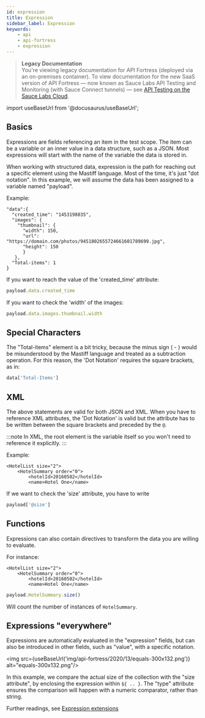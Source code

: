 ```yaml
---
id: expression
title: Expression
sidebar_label: Expression
keywords:
    - api
    - api-fortress
    - expression
---
```


<head>
  <meta name="robots" content="noindex" />
</head>

>**Legacy Documentation**<br/>You're viewing legacy documentation for API Fortress (deployed via an on-premises container). To view documentation for the new SaaS version of API Fortress &#8212; now known as Sauce Labs API Testing and Monitoring (with Sauce Connect tunnels) &#8212; see [API Testing on the Sauce Labs Cloud](/api-testing/).

import useBaseUrl from '@docusaurus/useBaseUrl';

## Basics

Expressions are fields referencing an item in the test scope. The item can be a variable or an inner value in a data structure, such as a JSON. Most expressions will start with the name of the variable the data is stored in.

When working with structured data, expression is the path for reaching out a specific element using the Mastiff language. Most of the time, it's just "dot notation". In this example, we will assume the data has been assigned to a variable named "payload".

Example:

```
"data":{
  "created_time": "1453198835",
  "images": {
    "thumbnail": {
      "width": 150,
      "url": "https://domain.com/photos/9451802655724661601789699.jpg",
      "height": 150
      }
   },
  "Total-items": 1
}
```

If you want to reach the value of the 'created\_time' attribute:

```js
payload.data.created_time
```

If you want to check the 'width' of the images:

```js
payload.data.images.thumbnail.width
```

## Special Characters

The "Total-items" element is a bit tricky, because the minus sign ( - ) would be misunderstood by the Mastiff language and treated as a subtraction operation. For this reason, the 'Dot Notation' requires the square brackets, as in:

```js
data['Total-Items']
```

## XML

The above statements are valid for both JSON and XML. When you have to reference XML attributes, the 'Dot Notation' is valid but the attribute has to be written between the square brackets and preceded by the `@`.

:::note
In XML, the root element is the variable itself so you won't need to reference it explicitly.
:::

Example:

```
<HotelList size="2">
    <HotelSummary order="0">
        <hotelId>20160502</hotelId>
        <name>Hotel One</name>
```

If we want to check the 'size' attribute, you have to write

```js
payload['@size']
```

## Functions

Expressions can also contain directives to transform the data you are willing to evaluate.

For instance:

```
<HotelList size="2">
    <HotelSummary order="0">
        <hotelId>20160502</hotelId>
        <name>Hotel One</name>
```

```js
payload.HotelSummary.size()
```

Will count the number of instances of `HotelSummary`.

## Expressions "everywhere"

Expressions are automatically evaluated in the "expression" fields, but can also be introduced in other fields, such as "value", with a specific notation.

<img src={useBaseUrl('img/api-fortress/2020/13/equals-300x132.png')} alt="equals-300x132.png"/>

In this example, we compare the actual size of the collection with the "size attribute", by enclosing the expression within `${ .. }`. The "type" attribute ensures the comparison will happen with a numeric comparator, rather than string.

Further readings, see [Expression extensions](/api-testing/on-prem/reference/expression-language-extensions)
